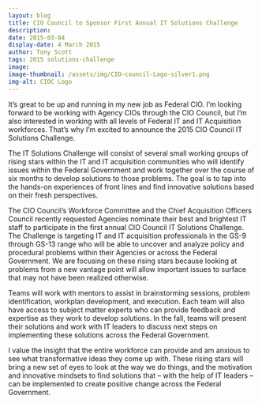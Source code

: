 ```yaml
---
layout: blog
title: CIO Council to Sponsor First Annual IT Solutions Challenge
description:
date: 2015-03-04  
display-date: 4 March 2015
author: Tony Scott
tags: 2015 solutions-challenge
image:
image-thumbnail: /assets/img/CIO-council-Logo-silver1.png
img-alt: CIOC Logo
---
```

It’s great to be up and running in my new job as Federal CIO. I’m looking forward to be working with Agency CIOs through the CIO Council, but I’m also interested in working with all levels of Federal IT and IT Acquisition workforces. That’s why I’m excited to announce the 2015 CIO Council IT Solutions Challenge.

The IT Solutions Challenge will consist of several small working groups of rising stars within the IT and IT acquisition communities who will identify issues within the Federal Government and work together over the course of six months to develop solutions to those problems. The goal is to tap into the hands-on experiences of front lines and find innovative solutions based on their fresh perspectives.

The CIO Council’s Workforce Committee and the Chief Acquisition Officers Council recently requested Agencies nominate their best and brightest IT staff to participate in the first annual CIO Council IT Solutions Challenge. The Challenge is targeting IT and IT acquisition professionals in the GS-9 through GS-13 range who will be able to uncover and analyze policy and procedural problems within their Agencies or across the Federal Government. We are focusing on these rising stars because looking at problems from a new vantage point will allow important issues to surface that may not have been realized otherwise.

Teams will work with mentors to assist in brainstorming sessions, problem identification, workplan development, and execution. Each team will also have access to subject matter experts who can provide feedback and expertise as they work to develop solutions. In the fall, teams will present their solutions and work with IT leaders to discuss next steps on implementing these solutions across the Federal Government.

I value the insight that the entire workforce can provide and am anxious to see what transformative ideas they come up with. These rising stars will bring a new set of eyes to look at the way we do things, and the motivation and innovative mindsets to find solutions that – with the help of IT leaders – can be implemented to create positive change across the Federal Government.
